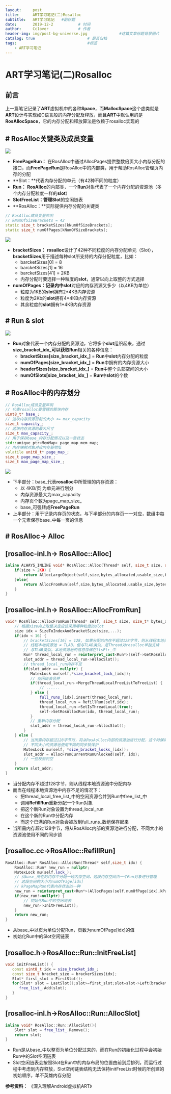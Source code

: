 ```yaml
---
layout:     post   				    
title:      ART学习笔记(二)Rosalloc
subtitle:   ART学习笔记   #副标题
date:       2019-12-2		   	# 时间
author:     Cc1over				# 作者
header-img: img/post-bg-universe.jpg              #这篇文章标题背景图片
catalog: true 						# 是否归档
tags:								#标签
    - ART学习笔记
---
```


# ART学习笔记(二)Rosalloc

## 前言

上一篇笔记记录了**ART**虚拟机中的各种**Space**，而**MallocSpace**这个虚类就是**ART**设计与实现如C语言般的内存分配及释放，而且**ART**中默认用的是**RosAllocSpace**，它的内存分配和释放算法是依赖于rosalloc实现的

## # RosAlloc关键类及成员变量

![](https://raw.githubusercontent.com/Cc1over/Cc1over.github.io/master/img/rosalloc2.jpg)

* **FreePageRun：** 在RosAlloc中通过AllocPages提供整数倍页大小内存分配的接口，而**FreePageRun**是RosAlloc中的内部类，用于帮助RosAlloc管理页内存的分配
* **Slot：**代表内存分配的单元（有42种不同的粒度）
* **Run：** **RosAlloc**的内部类，一个**Run**对象代表了一个内存分配的资源池（多个内存分配粒度一样的**slot**）
* **SlotFreeList：**管理**Slot**的空闲链表
* **RosAlloc：**实际提供内存分配的关键类

```c++
// RosAlloc成员变量声明
// kNumOfSizeBrackets = 42
static size_t bracketSizes[kNumOfSizeBrackets];
static size_t numOfPages[kNumOfSizeBrackets];
```

![](https://github.com/Cc1over/Cc1over.github.io/blob/master/img/rosalloc1.jpg?raw=true)

* **bracketSizes：** **rosalloc**设计了42种不同粒度的内存分配单元（Slot），**bracketSizes**用于描述每种slot所支持的内存分配粒度，比如：
  * barcketSizes[0] = 8
  * barcketSizes[1] = 16
  * barcketSizes[41] = 2KB
  * 内存分配时要选择一种粒度的**slot**，通常以向上取整的方式选择
* **numOfPages：**记录内中**slot**对应的内存资源又多少（以4KB为单位）
  * 粒度为1KB的**slot**拥有2*4KB内存资源
  * 粒度为2Kb的**slot**拥有4*4KB内存资源
  * 其余粒度的**slot**拥有1*4KB内存资源

## # Run & slot

![](https://raw.githubusercontent.com/Cc1over/Cc1over.github.io/master/img/rosalloc3.jpg)

* **Run**对象代表一个内存分配的资源池，它将多个**slot**组织起来，通过**size_bracket_idx_**可以获取**Run**相关的各种信息：
  * **bracketSizes[size_bracket_idx_]** = **Run**中**slot**内存分配的粒度
  * **numOfPages[size_bracket_idx_]** = **Run**中拥有的内存资源大小
  * **headerSizes[size_bracket_idx_]** = **Run**中整个头部空间的大小
  * **numOfSlots[size_bracket_idx_]** = **Run**中**slot**的个数

## # RosAlloc中的内存划分

```c++
// RosAlloc成员变量声明
// 代表rosalloc要管理的那块内存
uint8_t* base_;
// 这块内存资源目前的大小 <= max_capacity
size_t capacity_;
// 这块内存资源的最大尺寸
size_t max_capacity_;
// 用于保存base_内存分配情况以及一些状态
std::unique_ptr<MemMap> page_map_mem_map;
// 内存映射对象对应内存基地址
volatile unit8_t* page_map_;
size_t page_map_size_;
size_t max_page_map_size_;
```

![](https://raw.githubusercontent.com/Cc1over/Cc1over.github.io/master/img/rosalloc4.jpg)

* 下半部分：base_代表**rosalloc**中所管理的内存资源：
  * 以 4KB/页 为单元进行划分
  * 内存资源最大为max_capacity
  * 内存页个数为page_map_size_
  * base_可强转成**FreePageRun**
* 上半部分：用于记录内存页的状态，与下半部分的内存页一一对应，数组中每一个元素保存base_中每一页的信息

## # RosAlloc-> Alloc

## [rosalloc-inl.h-> RosAlloc::Alloc]

```c++
inline ALWAYS_INLINE void* RosAlloc::Alloc(Thread* self, size_t size, size_t* bytes_allocated, size_t* usable_size, size_t* bytes_tl_bulk_allocated) {
    if(size > 2KB) {
        return AllocLargeObject(self,size,bytes_allocated,usable_size,bytes_tl_bulk_allocated);
    }else{
        return AllocFromRun(self,size,bytes_allocated,usable_size,bytes_tl_bulk_allocated);
    }
}
```

## [rosalloc-inl.h-> RosAlloc::AllocFromRun]

```c++
void* RosAlloc::AllocFromRun(Thread* self, size_t size, size_t* bytes_allocated, size_t* usable_size, size_t* bytes_tl_bulk_allocated) { 
    // 根据size向上取整决定应该采用哪种粒度的slot
    size idx = SizeToIndexAndBracketSize(size,...);
    if(idx < 16) {
        // bracketSizes[16] = 128, 如果分配的内存不超过128字节，则从线程本地资源池中分配内存
        // 线程本地资源池 ≠ TLAB，但与TLAB类似，是Thread对rosalloc单独支持
        // 与TLAB类似，本地资源池的信息存储在tlsPtr_中
        Run* thread_local_run = reinterpret_cast<Run*>(self->GetRosAllocRun(idx));
        slot_addr = thread_local_run->AllocSlot();
        // thread_local_run内存不足
        if(slot_addr == nullptr) {
           MutexLock mu(self,*size_bracket_lock_[idx]);
           // 空闲链表合并 
           if(thread_local_run->MergeThreadLocalFreeListToFreeList) {
               // ......
           } else {
               full_runs_[idx].insert(thread_local_run);
               thread_local_run = RefillRun(self,idx);
               thread_local_run->SetIsThreadLocal(true);
               self->SetRosAllocRun(idx, thread_local_run);
           }
           // 重新内存分配
           slot_addr = thread_locak_run->AllocSlot();
        }
    } else {
        // 当所需内存超过128字节时，将从RosAolloc内部的资源池进行分配，这个时候需要同步锁保护
        // 不同大小的资源池使用不同的同步锁保护
        MutexLock mu(self, *size_bracket_locks_[idx]);
        slot_addr = AllocFromCurrentRunUnlocked(self, idx);
        // 一些校验判空
    }
    return slot_addr;
}
```

* 当分配内存不超过128字节，则从线程本地资源池中分配内存
* 而当在线程本地资源池中内存不足的情况下：
  * 把thread_local_free_list_中的空闲资源合并到Run中free_list_中
  * 调用**RefillRun**重新分配一个Run对象
  * 把这个新Run对象设置为thread_local_run
  * 在这个新的Run中分配内存
  * 而这个已满的Run对象会被放到full_runs_数组保存起来
* 当所需内存超过128字节，将从RosAlloc内部的资源池进行分配，不同大小的资源池使用不同的同步锁

## [rosalloc.cc->RosAlloc::RefillRun]

```c++
RosAlloc::Run* RosAlloc::AllocRun(Thread* self,size_t idx) {
    RosAlloc::Run* new_run = nullptr;
    MutexLock mu(self,lock_);
    // 从base_所在的内存中分配一段内存空间，这段内存空间由一个Run对象进行管理
    // 这段空间的大小为numOfPage[idx]
    // kPageMapRun代表内存状态的一种
    new_run = reinterpret_cast<Run*>(AllocPages(self,numOfPage[idx],kPageMapRun));
    if(new_run!=nullptr) {
        // 初始化Run中的空闲链表
        new_run->InitFreeList();
    }
    return new_run;
}
```

* 从base_中以页为单位分配Run，页数为numOfPage[idx]的值
* 初始化Run中的Slot空闲链表

## [rosalloc.h->RosAlloc::Run::InitFreeList]

```c++
void initFreeList() { 
   const uint8_t idx = size_bracket_idx_;
   const size_t bracket_size = brackerSizes[idx];
   Slot* first_slot = FirstSlot();
   for(Slot* slot = LastSlot();slot>=first_slot;slot=slot->Left(bracket_size)) {
      free_list_.Add(slot);     
   } 
}
```

## [rosalloc-inl.h->RosAlloc::Run::AllocSlot]

```c++
inline void* RosAlloc::Run::AllocSlot(){
    Slot* slot = free_list_.Remove();
    return slot;
}
```

* Run是从base_中以整页为单位分配过来的，而在Run的初始化过程中会初始Run中的Slot空闲链表
* Slot空闲链表会按照Slot在Run中的内存布局的位置由前到后排列，而运行过程中考虑到内存释放，Slot空闲链表结构无法保持initFreeList时候的所创建的初始顺序，单不英雄内存分配



**参考资料：** 《深入理解Android虚拟机ART》 